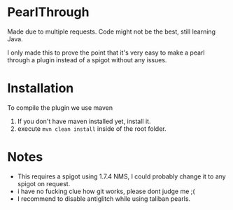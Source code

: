 # PearlThrough
Made due to multiple requests.
Code might not be the best, still learning Java.

I only made this to prove the point that it's very easy to make a pearl through a plugin instead of a spigot without any issues.

# Installation
To compile the plugin we use maven

1. If you don't have maven installed yet, install it.
2. execute ``mvn clean install`` inside of the root folder.

# Notes
* This requires a spigot using 1.7.4 NMS, I could probably change it to any spigot on request.
* i have no fucking clue how git works, please dont judge me ;(
* I recommend to disable antiglitch while using taliban pearls.
